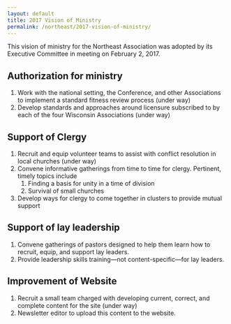 ```yaml
---
layout: default
title: 2017 Vision of Ministry
permalink: /northeast/2017-vision-of-ministry/
---
```


This vision of ministry for the Northeast Association was adopted by its Executive Committee in meeting on February 2, 2017.

## Authorization for ministry

1. Work with the national setting, the Conference, and other Associations to implement a standard fitness review process (under way)
2. Develop standards and approaches around licensure subscribed to by each of the four Wisconsin Associations (under way)

## Support of Clergy

1. Recruit and equip volunteer teams to assist with conflict resolution in local churches (under way)
2. Convene informative gatherings from time to time for clergy. Pertinent, timely topics include
    1. Finding a basis for unity in a time of division
    2. Survival of small churches
3. Develop ways for clergy to come together in clusters to provide mutual support

## Support of lay leadership

1. Convene gatherings of pastors designed to help them learn how to recruit, equip, and support lay leaders.
2. Provide leadership skills training&mdash;not content-specific&mdash;for lay leaders.

## Improvement of Website

1. Recruit a small team charged with developing current, correct, and complete content for the site (under way)
2. Newsletter editor to upload this content to the website.
